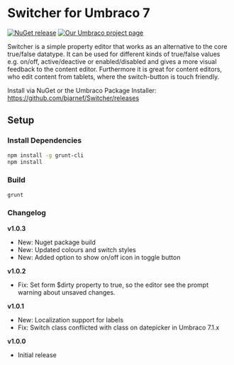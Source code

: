 # Switcher for Umbraco 7

[![NuGet release](https://img.shields.io/nuget/v/Our.Umbraco.Switcher.svg)](https://www.nuget.org/packages/Our.Umbraco.Switcher/)
[![Our Umbraco project page](https://img.shields.io/badge/our-umbraco-orange.svg)](https://our.umbraco.com/packages/backoffice-extensions/switcher/)

Switcher is a simple property editor that works as an alternative to the core true/false datatype.
It can be used for different kinds of true/false values e.g. on/off, active/deactive or enabled/disabled and gives a more visual feedback to the content editor. Furthermore it is great for content editors, who edit content from tablets, where the switch-button is touch friendly.

Install via NuGet or the Umbraco Package Installer: https://github.com/bjarnef/Switcher/releases

## Setup

### Install Dependencies

```bash
npm install -g grunt-cli
npm install
```

### Build

```bash
grunt
```

### Changelog

**v1.0.3**
- New: Nuget package build
- New: Updated colours and switch styles
- New: Added option to show on/off icon in toggle button

**v1.0.2**
- Fix: Set form $dirty property to true, so the editor see the prompt warning about unsaved changes.

**v1.0.1**
- New: Localization support for labels
- Fix: Switch class conflicted with class on datepicker in Umbraco 7.1.x

**v1.0.0**
- Initial release
